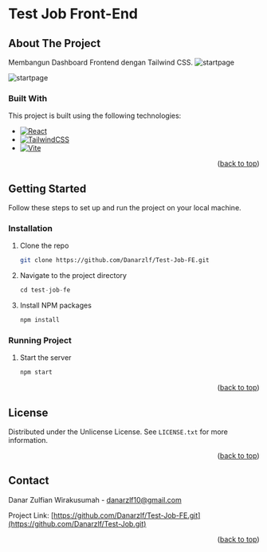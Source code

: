 <a id="readme-top"></a>
# Test Job Front-End


## About The Project


Membangun Dashboard Frontend dengan Tailwind CSS.
![startpage](https://raw.githubusercontent.com/Danarzlf/Portfolio/refs/heads/main/public/Screenshot%202024-12-30%20141321.png?token=GHSAT0AAAAAAC3SGI3S2FK35ZSEWX27K5DOZ3SJDWA)

![startpage](https://raw.githubusercontent.com/Danarzlf/Portfolio/refs/heads/main/public/Screenshot%202024-12-30%20141335.png?token=GHSAT0AAAAAAC3SGI3TXIYG6KH3IUU6Y5KEZ3SJETA)



### Built With  

This project is built using the following technologies:

* [![React][React]][React-url]
* [![TailwindCSS][TailwindCSS]][TailwindCSS-url]
* [![Vite][Vite]][Vite-url]



<p align="right">(<a href="#readme-top">back to top</a>)</p>



<!-- GETTING STARTED -->
## Getting Started

Follow these steps to set up and run the project on your local machine.


### Installation
1. Clone the repo
   ```sh
   git clone https://github.com/Danarzlf/Test-Job-FE.git
   ```
2. Navigate to the project directory
   ```js
   cd test-job-fe
   ```
3. Install NPM packages
   ```sh
   npm install
   ```


### Running Project
1. Start the server
   ```js
   npm start
   ```

<p align="right">(<a href="#readme-top">back to top</a>)</p>




<!-- LICENSE -->
## License

Distributed under the Unlicense License. See `LICENSE.txt` for more information.

<p align="right">(<a href="#readme-top">back to top</a>)</p>



<!-- CONTACT -->
## Contact

Danar Zulfian Wirakusumah - danarzlf10@gmail.com

Project Link: [https://github.com/Danarzlf/Test-Job-FE.git](https://github.com/Danarzlf/Test-Job.git)

<p align="right">(<a href="#readme-top">back to top</a>)</p>




<!-- MARKDOWN LINKS & IMAGES -->
<!-- https://www.markdownguide.org/basic-syntax/#reference-style-links -->
[contributors-shield]: https://img.shields.io/github/contributors/othneildrew/Best-README-Template.svg?style=for-the-badge
[contributors-url]: https://github.com/othneildrew/Best-README-Template/graphs/contributors
[forks-shield]: https://img.shields.io/github/forks/othneildrew/Best-README-Template.svg?style=for-the-badge
[forks-url]: https://github.com/othneildrew/Best-README-Template/network/members
[stars-shield]: https://img.shields.io/github/stars/othneildrew/Best-README-Template.svg?style=for-the-badge
[stars-url]: https://github.com/othneildrew/Best-README-Template/stargazers
[issues-shield]: https://img.shields.io/github/issues/othneildrew/Best-README-Template.svg?style=for-the-badge
[issues-url]: https://github.com/othneildrew/Best-README-Template/issues
[license-shield]: https://img.shields.io/github/license/othneildrew/Best-README-Template.svg?style=for-the-badge
[license-url]: https://github.com/othneildrew/Best-README-Template/blob/master/LICENSE.txt
[linkedin-shield]: https://img.shields.io/badge/-LinkedIn-black.svg?style=for-the-badge&logo=linkedin&colorB=555
[linkedin-url]: https://linkedin.com/in/othneildrew
[product-screenshot]: images/screenshot.png
[Next.js]: https://img.shields.io/badge/next.js-000000?style=for-the-badge&logo=nextdotjs&logoColor=white
[Next-url]: https://nextjs.org/
[React.js]: https://img.shields.io/badge/React-20232A?style=for-the-badge&logo=react&logoColor=61DAFB
[React-url]: https://reactjs.org/
[Vue.js]: https://img.shields.io/badge/Vue.js-35495E?style=for-the-badge&logo=vuedotjs&logoColor=4FC08D
[Vue-url]: https://vuejs.org/
[Angular.io]: https://img.shields.io/badge/Angular-DD0031?style=for-the-badge&logo=angular&logoColor=white
[Angular-url]: https://angular.io/
[Svelte.dev]: https://img.shields.io/badge/Svelte-4A4A55?style=for-the-badge&logo=svelte&logoColor=FF3E00
[Svelte-url]: https://svelte.dev/
[Laravel.com]: https://img.shields.io/badge/Laravel-FF2D20?style=for-the-badge&logo=laravel&logoColor=white
[Laravel-url]: https://laravel.com
[Bootstrap.com]: https://img.shields.io/badge/Bootstrap-563D7C?style=for-the-badge&logo=bootstrap&logoColor=white
[Bootstrap-url]: https://getbootstrap.com
[JQuery.com]: https://img.shields.io/badge/jQuery-0769AD?style=for-the-badge&logo=jquery&logoColor=white
[JQuery-url]: https://jquery.com 







[Node.js]: https://img.shields.io/badge/Node.js-339933?style=for-the-badge&logo=nodedotjs&logoColor=white
[Node.js-url]: https://nodejs.org/

[Express]: https://img.shields.io/badge/Express.js-000000?style=for-the-badge&logo=express&logoColor=white
[Express-url]: https://expressjs.com/

[Mongoose]: https://img.shields.io/badge/Mongoose-880000?style=for-the-badge&logo=mongodb&logoColor=white
[Mongoose-url]: https://mongoosejs.com/

[MongoDB]: https://img.shields.io/badge/MongoDB-47A248?style=for-the-badge&logo=mongodb&logoColor=white
[MongoDB-url]: https://www.mongodb.com/

[UUID]: https://img.shields.io/badge/UUID-005A9C?style=for-the-badge&logo=uniqueid&logoColor=white
[UUID-url]: https://www.npmjs.com/package/uuid

[Jest]: https://img.shields.io/badge/Jest-C21325?style=for-the-badge&logo=jest&logoColor=white
[Jest-url]: https://jestjs.io/

[Swagger]: https://img.shields.io/badge/Swagger-85EA2D?style=for-the-badge&logo=swagger&logoColor=black
[Swagger-url]: https://swagger.io/

[React]: https://img.shields.io/badge/React-61DAFB?style=for-the-badge&logo=react&logoColor=black
[React-url]: https://reactjs.org/

[TailwindCSS]: https://img.shields.io/badge/TailwindCSS-38BDF8?style=for-the-badge&logo=tailwindcss&logoColor=white
[TailwindCSS-url]: https://tailwindcss.com/

[Vite]: https://img.shields.io/badge/Vite-646CFF?style=for-the-badge&logo=vite&logoColor=yellow
[Vite-url]: https://vitejs.dev/

